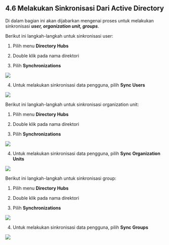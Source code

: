 ## **4.6 Melakukan Sinkronisasi Dari Active Directory**

Di dalam bagian ini akan dijabarkan mengenai proses untuk melakukan sinkronisasi ***user, organization unit, groups***.

Berikut ini langkah-langkah untuk sinkronisasi user:

1. Pilih menu **Directory Hubs**

2. Double klik pada nama direktori

3. Pilih **Synchronizations**

![](media/ea6d744ec56223c1966ca7e0ee7c1e46.png)

4. Untuk melakukan sinkronisasi data pengguna, pilih **Sync Users**

![](media/5dca0d7406cfd4a15047f151b39525af.png)

Berikut ini langkah-langkah untuk sinkronisasi organization unit:

1. Pilih menu **Directory Hubs**

2. Double klik pada nama direktori

3. Pilih **Synchronizations**

![](media/9660b78293975335fa674b42b448adf8.png)

4. Untuk melakukan sinkronisasi data pengguna, pilih **Sync Organization Units**

![](media/c16de61f8140ee615cf8247f60f18d3b.png)

Berikut ini langkah-langkah untuk sinkronisasi group:

1. Pilih menu **Directory Hubs**

2. Double klik pada nama direktori

3. Pilih **Synchronizations**

![](media/6cdd47b181f8a4059e5431dfd0cf11ed.png)

4. Untuk melakukan sinkronisasi data pengguna, pilih **Sync Groups**

![](media/c3299b41115d96716c8980f7639b2991.png)